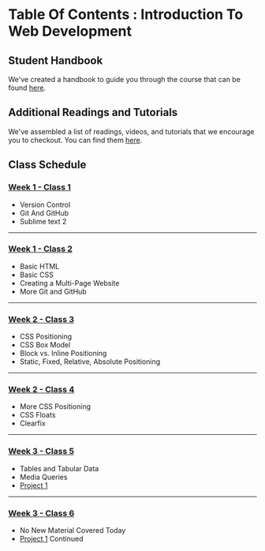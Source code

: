 # Table Of Contents : Introduction To Web Development

## Student Handbook

We've created a handbook to guide you through the course that can be found [here](student-handbook.md).

## Additional Readings and Tutorials

We've assembled a list of readings, videos, and tutorials that we encourage you to checkout. You can find them [here](additional-readings-and-resources.md).

## Class Schedule

### [Week 1 - Class 1](class_01.md)

- Version Control
- Git And GitHub
- Sublime text 2

***

### [Week 1 - Class 2](class_02.md)

- Basic HTML
- Basic CSS
- Creating a Multi-Page Website
- More Git and GitHub

***

### [Week 2 - Class 3](class_03.md)

- CSS Positioning
- CSS Box Model
- Block vs. Inline Positioning
- Static, Fixed, Relative, Absolute Positioning

***

### [Week 2 - Class 4](class_04.md)

- More CSS Positioning
- CSS Floats
- Clearfix

***

### [Week 3 - Class 5](class_05.md)

- Tables and Tabular Data
- Media Queries
- [Project 1](project_01.md)

***

### [Week 3 - Class 6](class_06.md)

- No New Material Covered Today
- [Project 1](project_01.md) Continued